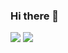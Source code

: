 ### Hi there 👋
<img src="https://img.shields.io/badge/Blog-DD0B78?style=flat-square&logo=Starship&logoColor=white"/>
<img src="{https://www.linkedin.com/in/sungsoo-park-06382a1b9/}" />
<!--
**segapss/segapss** is a ✨ _special_ ✨ repository because its `README.md` (this file) appears on your GitHub profile.

Here are some ideas to get you started:

- 🔭 I’m currently working on ...
- 🌱 I’m currently learning ...
- 👯 I’m looking to collaborate on ...
- 🤔 I’m looking for help with ...
- 💬 Ask me about ...
- 📫 How to reach me: ...
- 😄 Pronouns: ...
- ⚡ Fun fact: ...
-->
